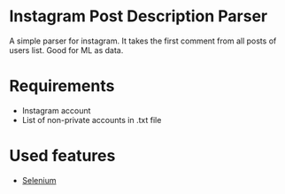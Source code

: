# Instagram Post Description Parser
A simple parser for instagram. It takes the first comment from all posts of users list. Good for ML as data.
# Requirements
* Instagram account
* List of non-private accounts in .txt file
# Used features
* [Selenium](https://selenium-python.readthedocs.io/)

